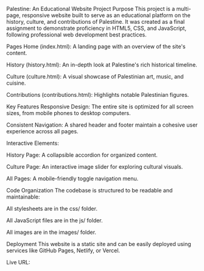 Palestine: An Educational Website
Project Purpose
This project is a multi-page, responsive website built to serve as an educational platform on the history, culture, and contributions of Palestine. It was created as a final assignment to demonstrate proficiency in HTML5, CSS, and JavaScript, following professional web development best practices.

Pages
Home (index.html): A landing page with an overview of the site's content.

History (history.html): An in-depth look at Palestine's rich historical timeline.

Culture (culture.html): A visual showcase of Palestinian art, music, and cuisine.

Contributions (contributions.html): Highlights notable Palestinian figures.

Key Features
Responsive Design: The entire site is optimized for all screen sizes, from mobile phones to desktop computers.

Consistent Navigation: A shared header and footer maintain a cohesive user experience across all pages.

Interactive Elements:

History Page: A collapsible accordion for organized content.

Culture Page: An interactive image slider for exploring cultural visuals.

All Pages: A mobile-friendly toggle navigation menu.

Code Organization
The codebase is structured to be readable and maintainable:

All stylesheets are in the css/ folder.

All JavaScript files are in the js/ folder.

All images are in the images/ folder.

Deployment
This website is a static site and can be easily deployed using services like GitHub Pages, Netlify, or Vercel.

Live URL: 